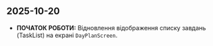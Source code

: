 ## 2025-10-20

- **ПОЧАТОК РОБОТИ:** Відновлення відображення списку завдань (TaskList) на екрані `DayPlanScreen`.
